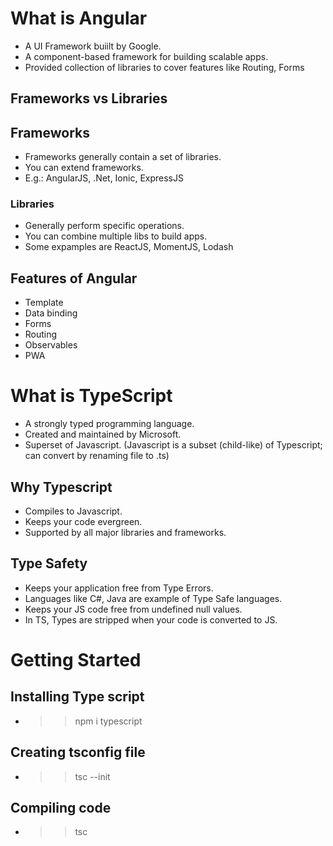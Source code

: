 # What is Angular

- A UI Framework buiilt by Google.
- A component-based framework for building scalable apps.
- Provided collection of libraries to cover features like Routing, Forms

## Frameworks vs Libraries
## Frameworks
- Frameworks generally contain a set of libraries.
- You can extend frameworks.
- E.g.: AngularJS, .Net, Ionic, ExpressJS
### Libraries
- Generally perform specific operations.
- You can combine multiple libs to build apps.
- Some expamples are ReactJS, MomentJS, Lodash

## Features of Angular
- Template
- Data binding
- Forms
- Routing
- Observables
- PWA


# What is TypeScript

- A strongly typed programming language.
- Created and maintained by Microsoft.
- Superset of Javascript. (Javascript is a subset (child-like) of Typescript; can convert by renaming file to .ts)

## Why Typescript
- Compiles to Javascript.
- Keeps your code evergreen.
- Supported by all major libraries and frameworks.

## Type Safety
- Keeps your application free from Type Errors.
- Languages like C#, Java are example of Type Safe languages.
- Keeps your JS code free from undefined null values.
- In TS, Types are stripped when your code is converted to JS.


# Getting Started
## Installing Type script
- >> npm i typescript
## Creating tsconfig file
- >> tsc --init
## Compiling code
- >> tsc